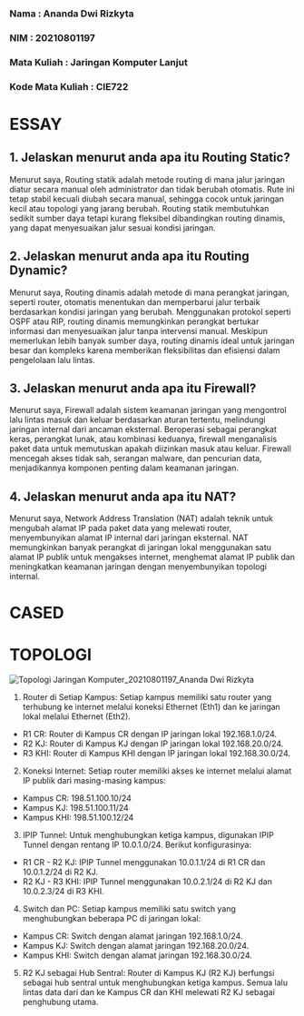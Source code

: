 ### Nama : Ananda Dwi Rizkyta

### NIM : 20210801197

### Mata Kuliah : Jaringan Komputer Lanjut

### Kode Mata Kuliah : CIE722

# ESSAY

## 1. Jelaskan menurut anda apa itu Routing Static?

Menurut saya, Routing statik adalah metode routing di mana jalur jaringan diatur secara manual oleh administrator dan tidak berubah otomatis. Rute ini tetap stabil kecuali diubah secara manual, sehingga cocok untuk jaringan kecil atau topologi yang jarang berubah. Routing statik membutuhkan sedikit sumber daya tetapi kurang fleksibel dibandingkan routing dinamis, yang dapat menyesuaikan jalur sesuai kondisi jaringan.

## 2. Jelaskan menurut anda apa itu Routing Dynamic?

Menurut saya, Routing dinamis adalah metode di mana perangkat jaringan, seperti router, otomatis menentukan dan memperbarui jalur terbaik berdasarkan kondisi jaringan yang berubah. Menggunakan protokol seperti OSPF atau RIP, routing dinamis memungkinkan perangkat bertukar informasi dan menyesuaikan jalur tanpa intervensi manual. Meskipun memerlukan lebih banyak sumber daya, routing dinamis ideal untuk jaringan besar dan kompleks karena memberikan fleksibilitas dan efisiensi dalam pengelolaan lalu lintas.

## 3. Jelaskan menurut anda apa itu Firewall?

Menurut saya, Firewall adalah sistem keamanan jaringan yang mengontrol lalu lintas masuk dan keluar berdasarkan aturan tertentu, melindungi jaringan internal dari ancaman eksternal. Beroperasi sebagai perangkat keras, perangkat lunak, atau kombinasi keduanya, firewall menganalisis paket data untuk memutuskan apakah diizinkan masuk atau keluar. Firewall mencegah akses tidak sah, serangan malware, dan pencurian data, menjadikannya komponen penting dalam keamanan jaringan.

## 4. Jelaskan menurut anda apa itu NAT?

Menurut saya, Network Address Translation (NAT) adalah teknik untuk mengubah alamat IP pada paket data yang melewati router, menyembunyikan alamat IP internal dari jaringan eksternal. NAT memungkinkan banyak perangkat di jaringan lokal menggunakan satu alamat IP publik untuk mengakses internet, menghemat alamat IP publik dan meningkatkan keamanan jaringan dengan menyembunyikan topologi internal.

# CASED

# TOPOLOGI

![Topologi Jaringan Komputer_20210801197_Ananda Dwi Rizkyta](https://github.com/user-attachments/assets/7c9c410e-bd6c-4a35-a96c-839b9a4c43ab)

1. Router di Setiap Kampus: Setiap kampus memiliki satu router yang terhubung ke internet melalui koneksi Ethernet (Eth1) dan ke jaringan lokal melalui Ethernet (Eth2).

- R1 CR: Router di Kampus CR dengan IP jaringan lokal 192.168.1.0/24.
- R2 KJ: Router di Kampus KJ dengan IP jaringan lokal 192.168.20.0/24.
- R3 KHI: Router di Kampus KHI dengan IP jaringan lokal 192.168.30.0/24.

2. Koneksi Internet: Setiap router memiliki akses ke internet melalui alamat IP publik dari masing-masing kampus:

- Kampus CR: 198.51.100.10/24
- Kampus KJ: 198.51.100.11/24
- Kampus KHI: 198.51.100.12/24

3. IPIP Tunnel: Untuk menghubungkan ketiga kampus, digunakan IPIP Tunnel dengan rentang IP 10.0.1.0/24. Berikut konfigurasinya:

- R1 CR - R2 KJ: IPIP Tunnel menggunakan 10.0.1.1/24 di R1 CR dan 10.0.1.2/24 di R2 KJ.
- R2 KJ - R3 KHI: IPIP Tunnel menggunakan 10.0.2.1/24 di R2 KJ dan 10.0.2.3/24 di R3 KHI.

4. Switch dan PC: Setiap kampus memiliki satu switch yang menghubungkan beberapa PC di jaringan lokal:

- Kampus CR: Switch dengan alamat jaringan 192.168.1.0/24.
- Kampus KJ: Switch dengan alamat jaringan 192.168.20.0/24.
- Kampus KHI: Switch dengan alamat jaringan 192.168.30.0/24.

5. R2 KJ sebagai Hub Sentral: Router di Kampus KJ (R2 KJ) berfungsi sebagai hub sentral untuk menghubungkan ketiga kampus. Semua lalu lintas data dari dan ke Kampus CR dan KHI melewati R2 KJ sebagai penghubung utama.
